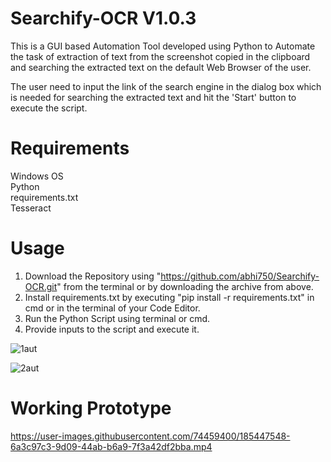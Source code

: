 # Searchify-OCR V1.0.3

This is a GUI based Automation Tool developed using Python to Automate the task of extraction of text from the screenshot copied in the clipboard and searching the extracted text on the default Web Browser of the user.                       

The user need to input the link of the search engine in the dialog box which is needed for searching the extracted text and hit the 'Start' button to execute the script.

# Requirements
Windows OS                   
Python                  
requirements.txt                 
Tesseract

# Usage
1. Download the Repository using "https://github.com/abhi750/Searchify-OCR.git" from the terminal or by downloading the archive from above.
2. Install requirements.txt by executing "pip install -r requirements.txt" in cmd or in the terminal of your Code Editor.
3. Run the Python Script using terminal or cmd.
4. Provide inputs to the script and execute it.

![1aut](https://user-images.githubusercontent.com/74459400/185441314-7abe2a8e-0432-440f-8c70-0ba9d6fc68eb.png)
                                                                 
                                                                 

![2aut](https://user-images.githubusercontent.com/74459400/185441386-26d49390-6b80-42bf-aa2c-7a9e3dcc4a82.png)
                                               
                                                         
                                                                      
                                                                        
# Working Prototype
https://user-images.githubusercontent.com/74459400/185447548-6a3c97c3-9d09-44ab-b6a9-7f3a42df2bba.mp4
